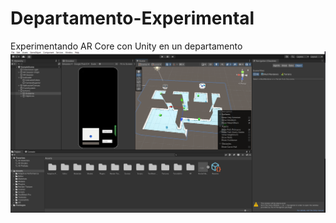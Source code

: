 # Departamento-Experimental
Experimentando AR Core con Unity en un departamento
![This is an image](https://github.com/Vitio123/Departamento-Experimental/blob/main/IMG/Imagen%20Depa.PNG)
